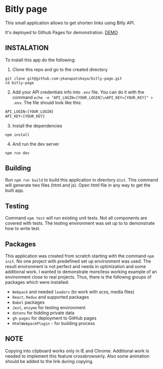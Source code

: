 # Bitly page
This small application allows to get shorten links using Bitly API.

It's deployed to Github Pages for demonstration.
[DEMO](https://ykanapatskaya.github.io/bitly-page/)

## INSTALATION
To install this app do the following:
1. Clone this repo and go to the created directory
```shell
git clone git@github.com:ykanapatskaya/bitly-page.git
cd bitly-page

```

2. Add your API credentials info into `.env` file. 
You can do it with the command `echo -e "API_LOGIN=[YOUR_LOGIN]\nAPI_KEY=[YOUR_KEY]" > .env`. 
The file should look like this:

```js
API_LOGIN=[YOUR_LOGIN]
API_KEY=[YOUR_KEY]
```


3. Install the dependencies
```shell
npm install

```

4. And run the dev server
```shell
npm run dev

```

## Building
Run `npm run build` to build this application in directory `dist`. This command will generate two files (html and js). Open html file in any way to get the built app.


## Testing
Command `npm test` will run existing unit tests. Not all components are covered with tests. The testing environment was set up to to demonstrate how to write test.


## Packages
This application was created from scratch starting with the command `npm init`. No one project with predefined set up environment was used. The result environment is not perfect and needs in optimization and some additional work. I wanted to demonstrate more/less working example of an environment close to real projects. Thus, there is the followng groups of packages which were installed:
  - `Webpack` and needed `loaders` (to work with scss, media files)
  - `React`, `Redux` and supported packages
  - `Babel` packages
  - `Jest`, `enzyme` for testing environment
  - `dotenv` for hidding private data
  - `gh-pages` for deployment to GitHub pages
  - `HtmlWebpackPlugin` - for building process

## NOTE
Copying into clipboard works only in IE and Chrome. Additional work is needed to implement this feature crossbrowserly. Also some animation should be added to the link during copying. 

